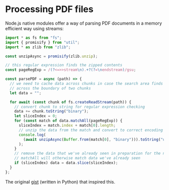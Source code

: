 # Processing PDF files

Node.js native modules offer a way of parsing PDF documents in a memory
efficient way using streams:

```javascript
import * as fs from "fs";
import { promisify } from "util";
import * as zlib from "zlib";

const unzipAsync = promisify(zlib.unzip);

// this regular expression finds the zipped contents
const pageRegExp = /(?<=>>stream\n).+?(?=\nendstream)/gsu;

const parsePDF = async (path) => {
  // we need to cache data across chunks in case the search area finds itself
  // across the boundary of two chunks
  let data = "";

  for await (const chunk of fs.createReadStream(path)) {
    // convert chunk to string for regular expression checking
    data += chunk.toString("binary");
    let sliceIndex = 0;
    for (const match of data.matchAll(pageRegExp)) {
      sliceIndex = match.index + match[0].length;
      // unzip the data from the match and convert to correct encoding
      console.log(
        (await unzipAsync(Buffer.from(match[0], "binary"))).toString("utf8")
      );
    }
    // remove the data that we've already seen in preparation for the next chunk
    // matchAll will otherwise match data we've already seen
    if (sliceIndex) data = data.slice(sliceIndex);
  }
};
```

The original
[gist](https://gist.github.com/averagesecurityguy/ba8d9ed3c59c1deffbd1390dafa5a3c2)
(written in Python) that inspired this.
